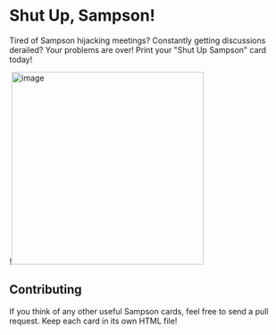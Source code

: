 # Shut Up, Sampson!

Tired of Sampson hijacking meetings? Constantly getting discussions derailed? Your problems are over! Print your "Shut Up Sampson" card today!

!<img width="344" alt="image" src="https://user-images.githubusercontent.com/9619248/190040439-9af8a236-9408-4d14-b8b0-82ea006f5475.png">

## Contributing

If you think of any other useful Sampson cards, feel free to send a pull request. Keep each card in its own HTML file!
